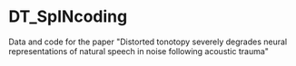 # DT_SpINcoding
Data and code for the paper "Distorted tonotopy severely degrades neural representations of natural speech in noise following acoustic trauma"
